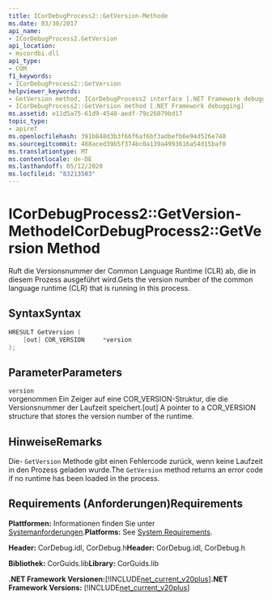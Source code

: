 ```yaml
---
title: ICorDebugProcess2::GetVersion-Methode
ms.date: 03/30/2017
api_name:
- ICorDebugProcess2.GetVersion
api_location:
- mscordbi.dll
api_type:
- COM
f1_keywords:
- ICorDebugProcess2::GetVersion
helpviewer_keywords:
- GetVersion method, ICorDebugProcess2 interface [.NET Framework debugging]
- ICorDebugProcess2::GetVersion method [.NET Framework debugging]
ms.assetid: e11d5a75-61d9-4548-aedf-79c26079bd17
topic_type:
- apiref
ms.openlocfilehash: 391b848d3b3f66f6af6bf3adbefb6e94d526e748
ms.sourcegitcommit: 488aced39b5f374bc0a139a4993616a54d15baf0
ms.translationtype: MT
ms.contentlocale: de-DE
ms.lasthandoff: 05/12/2020
ms.locfileid: "83213503"
---
```

# <a name="icordebugprocess2getversion-method"></a><span data-ttu-id="c2df8-102">ICorDebugProcess2::GetVersion-Methode</span><span class="sxs-lookup"><span data-stu-id="c2df8-102">ICorDebugProcess2::GetVersion Method</span></span>

<span data-ttu-id="c2df8-103">Ruft die Versionsnummer der Common Language Runtime (CLR) ab, die in diesem Prozess ausgeführt wird.</span><span class="sxs-lookup"><span data-stu-id="c2df8-103">Gets the version number of the common language runtime (CLR) that is running in this process.</span></span>

## <a name="syntax"></a><span data-ttu-id="c2df8-104">Syntax</span><span class="sxs-lookup"><span data-stu-id="c2df8-104">Syntax</span></span>

```cpp
HRESULT GetVersion (
    [out] COR_VERSION     *version
);
```

## <a name="parameters"></a><span data-ttu-id="c2df8-105">Parameter</span><span class="sxs-lookup"><span data-stu-id="c2df8-105">Parameters</span></span>

`version`\
<span data-ttu-id="c2df8-106">vorgenommen Ein Zeiger auf eine COR_VERSION-Struktur, die die Versionsnummer der Laufzeit speichert.</span><span class="sxs-lookup"><span data-stu-id="c2df8-106">[out] A pointer to a COR_VERSION structure that stores the version number of the runtime.</span></span>

## <a name="remarks"></a><span data-ttu-id="c2df8-107">Hinweise</span><span class="sxs-lookup"><span data-stu-id="c2df8-107">Remarks</span></span>

<span data-ttu-id="c2df8-108">Die- `GetVersion` Methode gibt einen Fehlercode zurück, wenn keine Laufzeit in den Prozess geladen wurde.</span><span class="sxs-lookup"><span data-stu-id="c2df8-108">The `GetVersion` method returns an error code if no runtime has been loaded in the process.</span></span>

## <a name="requirements"></a><span data-ttu-id="c2df8-109">Requirements (Anforderungen)</span><span class="sxs-lookup"><span data-stu-id="c2df8-109">Requirements</span></span>

<span data-ttu-id="c2df8-110">**Plattformen:** Informationen finden Sie unter [Systemanforderungen](../../get-started/system-requirements.md).</span><span class="sxs-lookup"><span data-stu-id="c2df8-110">**Platforms:** See [System Requirements](../../get-started/system-requirements.md).</span></span>

<span data-ttu-id="c2df8-111">**Header:** CorDebug.idl, CorDebug.h</span><span class="sxs-lookup"><span data-stu-id="c2df8-111">**Header:** CorDebug.idl, CorDebug.h</span></span>

<span data-ttu-id="c2df8-112">**Bibliothek:** CorGuids.lib</span><span class="sxs-lookup"><span data-stu-id="c2df8-112">**Library:** CorGuids.lib</span></span>

<span data-ttu-id="c2df8-113">**.NET Framework Versionen:**[!INCLUDE[net_current_v20plus](../../../../includes/net-current-v20plus-md.md)]</span><span class="sxs-lookup"><span data-stu-id="c2df8-113">**.NET Framework Versions:** [!INCLUDE[net_current_v20plus](../../../../includes/net-current-v20plus-md.md)]</span></span>
